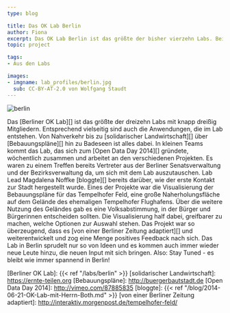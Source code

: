 ```yaml
---
type: blog

title: Das OK Lab Berlin
author: Fiona
excerpt: Das OK Lab Berlin ist das größte der bisher vierzehn Labs. Bei so vielen kreativen Köpfen lohnt es sich, einmal genauer hinzuschauen und in den Projekten zu stöbern.
topic: project

tags:
- Aus den Labs

images:
- imgname: lab_profiles/berlin.jpg
  sub: CC-BY-AT-2.0 von Wolfgang Staudt
---
```

![berlin](/blog/lab_profiles/berlin.jpg)

Das [Berliner OK Lab][] ist das größte der dreizehn Labs mit knapp dreißig Mitgliedern. Entsprechend vielseitig sind auch die Anwendungen, die im Lab entstehen. Von Nahverkehr bis zu [solidarischer Landwirtschaft][] über [Bebauungspläne][] hin zu Badeseen ist alles dabei. In kleinen Teams kommt das Lab, das sich zum [Open Data Day 2014][] gründete, wöchentlich zusammen und arbeitet an den verschiedenen Projekten.
Es waren zu einem Treffen bereits Vertreter aus der Berliner Senatsverwaltung und der Bezirksverwaltung da, um sich mit dem Lab auszutauschen. Lab Lead Magdalena Noffke [bloggte][] bereits darüber, wie der erste Kontakt zur Stadt hergestellt wurde.
Eines der Projekte war die Visualisierung der Bebauungspläne für das Tempelhofer Feld, eine große Naherholungsfläche auf dem Gelände des ehemaligen Tempelhofer Flughafens. Über die weitere Nutzung des Geländes gab es eine Volksabstimmung, in der Bürger und Bürgerinnen entscheiden sollten. Die Visualisierung half dabei, greifbarer zu machen, welche Optionen zur Auswahl stehen. Das Projekt war so überzeugend, dass es [von einer Berliner Zeitung adaptiert][] und weiterentwickelt und zog eine Menge positives Feedback nach sich.
Das Lab in Berlin sprudelt nur so von Ideen und es kommen auch immer wieder neue Leute hinzu, die neuen Input mit sich bringen. Also: Stay Tuned - es bleibt wie immer spannend in Berlin!

[CC-BY-AT-2.0]: https://creativecommons.org/licenses/by/2.0/deed.de
[Wolfgang Staudt]: https://www.flickr.com/photos/wolfgangstaudt/
[Berliner OK Lab]: {{< ref "/labs/berlin" >}}
[solidarischer Landwirtschaft]: https://ernte-teilen.org
[Bebauungspläne]: http://buergerbautstadt.de
[Open Data Day 2014]: http://vimeo.com/87885835
[bloggte]: {{< ref "/blog/2014-06-21-OK-Lab-mit-Herrn-Both.md" >}}
[von einer Berliner Zeitung adaptiert]: http://interaktiv.morgenpost.de/tempelhofer-feld/
